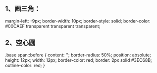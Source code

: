 ## 1、画三角：
margin-left: -9px;
border-width: 10px;
border-style: solid;
border-color: #00CAEF transparent transparent transparent;
## 2、空心圆
.base span::before {
    content: '';
    border-radius: 50%;
    position: absolute;
    height: 12px;
    width: 12px;
    border-color: red;
    border: 2px solid #3EC68B;
    outline-color: red;
}
<div class="base">
    <span></span>
</div>

